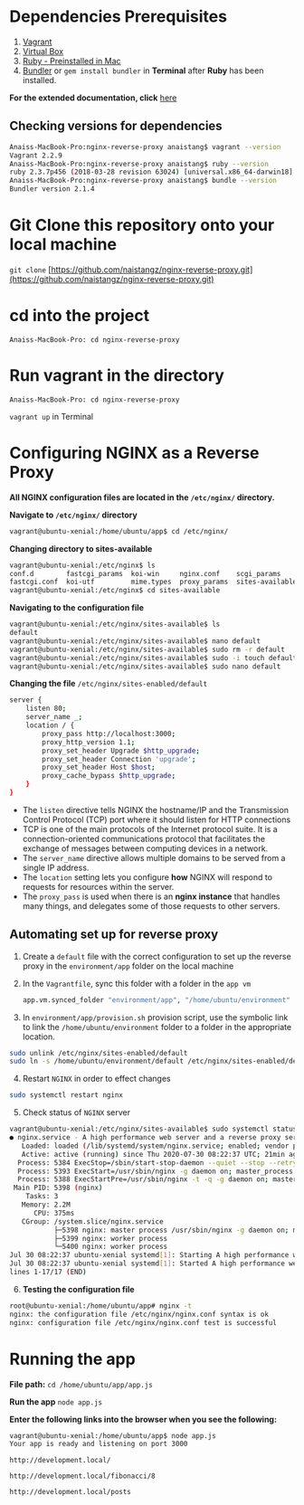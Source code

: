# Dependencies Prerequisites
1. [Vagrant](https://www.vagrantup.com/downloads.html)
2. [Virtual Box](https://www.virtualbox.org/wiki/Downloads)
3. [Ruby - Preinstalled in Mac](https://www.ruby-lang.org/en/downloads/)
4. [Bundler](https://bundler.io/) or `gem install bundler` in **Terminal** after **Ruby** has been installed.

**For the extended documentation, click** [here](extendedREADME.md)
## Checking versions for dependencies
```bash
Anaiss-MacBook-Pro:nginx-reverse-proxy anaistang$ vagrant --version
Vagrant 2.2.9
Anaiss-MacBook-Pro:nginx-reverse-proxy anaistang$ ruby --version
ruby 2.3.7p456 (2018-03-28 revision 63024) [universal.x86_64-darwin18]
Anaiss-MacBook-Pro:nginx-reverse-proxy anaistang$ bundle --version
Bundler version 2.1.4
```

# Git Clone this repository onto your local machine 
`git clone` [https://github.com/naistangz/nginx-reverse-proxy.git](https://github.com/naistangz/nginx-reverse-proxy.git)

# cd into the project 
`Anaiss-MacBook-Pro: cd nginx-reverse-proxy`

# Run vagrant in the directory
`Anaiss-MacBook-Pro: cd nginx-reverse-proxy`

`vagrant up` in Terminal

# Configuring NGINX as a Reverse Proxy
**All NGINX configuration files are located in the `/etc/nginx/` directory.**

**Navigate to `/etc/nginx/` directory**
```bash
vagrant@ubuntu-xenial:/home/ubuntu/app$ cd /etc/nginx/
```

**Changing directory to sites-available**
```bash
vagrant@ubuntu-xenial:/etc/nginx$ ls
conf.d        fastcgi_params  koi-win     nginx.conf    scgi_params      sites-enabled  uwsgi_params
fastcgi.conf  koi-utf         mime.types  proxy_params  sites-available  snippets       win-utf
vagrant@ubuntu-xenial:/etc/nginx$ cd sites-available
```

**Navigating to the configuration file**
```bash
vagrant@ubuntu-xenial:/etc/nginx/sites-available$ ls
default
vagrant@ubuntu-xenial:/etc/nginx/sites-available$ nano default
vagrant@ubuntu-xenial:/etc/nginx/sites-available$ sudo rm -r default
vagrant@ubuntu-xenial:/etc/nginx/sites-available$ sudo -i touch default
vagrant@ubuntu-xenial:/etc/nginx/sites-available$ sudo nano default
```

**Changing the file** `/etc/nginx/sites-enabled/default`
```bash
server {
    listen 80;
    server_name _;
    location / {
        proxy_pass http://localhost:3000;
        proxy_http_version 1.1;
        proxy_set_header Upgrade $http_upgrade;
        proxy_set_header Connection 'upgrade';
        proxy_set_header Host $host;
        proxy_cache_bypass $http_upgrade;
    }
}
```
- The `listen` directive tells NGINX the hostname/IP and the Transmission Control Protocol (TCP) port where it should listen for HTTP connections
- TCP is one of the main protocols of the Internet protocol suite. It is a connection-oriented communications protocol that facilitates the exchange of messages between computing devices in a network.
- The `server_name` directive allows multiple domains to be served from a single IP address.
- The `location` setting lets you configure **how** NGINX will respond to requests for resources within the server. 
- The `proxy_pass` is used when there is an **nginx instance** that handles many things, and delegates some of those requests to other servers.

## Automating set up for reverse proxy
1. Create a `default` file with the correct configuration to set up the reverse proxy in the `environment/app` folder on the local machine

2. In the `Vagrantfile`, sync this folder with a folder in the `app vm`
    ```bash
   app.vm.synced_folder "environment/app", "/home/ubuntu/environment" 
   ```
3. In `environment/app/provision.sh` provision script, use the symbolic link to link the `/home/ubuntu/environment` folder to a folder in the appropriate location.
```bash
sudo unlink /etc/nginx/sites-enabled/default
sudo ln -s /home/ubuntu/environment/default /etc/nginx/sites-enabled/default

```

4. Restart `NGINX` in order to effect changes
```bash
sudo systemctl restart nginx
```

5. Check status of `NGINX` server
```bash
vagrant@ubuntu-xenial:/etc/nginx/sites-available$ sudo systemctl status nginx 
● nginx.service - A high performance web server and a reverse proxy server
   Loaded: loaded (/lib/systemd/system/nginx.service; enabled; vendor preset: enabled)
   Active: active (running) since Thu 2020-07-30 08:22:37 UTC; 21min ago
  Process: 5384 ExecStop=/sbin/start-stop-daemon --quiet --stop --retry QUIT/5 --pidfile
  Process: 5393 ExecStart=/usr/sbin/nginx -g daemon on; master_process on; (code=exited,
  Process: 5388 ExecStartPre=/usr/sbin/nginx -t -q -g daemon on; master_process on; (cod
 Main PID: 5398 (nginx)
    Tasks: 3
   Memory: 2.2M
      CPU: 375ms
   CGroup: /system.slice/nginx.service
           ├─5398 nginx: master process /usr/sbin/nginx -g daemon on; master_process on
           ├─5399 nginx: worker process                           
           └─5400 nginx: worker process                           
Jul 30 08:22:37 ubuntu-xenial systemd[1]: Starting A high performance web server and a r
Jul 30 08:22:37 ubuntu-xenial systemd[1]: Started A high performance web server and a re
lines 1-17/17 (END)
```

6. **Testing the configuration file**
```bash
root@ubuntu-xenial:/home/ubuntu/app# nginx -t
nginx: the configuration file /etc/nginx/nginx.conf syntax is ok
nginx: configuration file /etc/nginx/nginx.conf test is successful
```

# Running the app

**File path:** `cd /home/ubuntu/app/app.js`

**Run the app** `node app.js`

**Enter the following links into the browser when you see the following:**
```bash
vagrant@ubuntu-xenial:/home/ubuntu/app$ node app.js
Your app is ready and listening on port 3000
```

`http://development.local/`

`http://development.local/fibonacci/8`

`http://development.local/posts`
